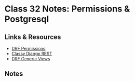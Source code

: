 # Class 32 Notes: Permissions & Postgresql

## Links & Resources

- [DRF Permissions](https://www.django-rest-framework.org/api-guide/permissions/)
- [Classy Django REST](http://www.cdrf.co/)
- [DRF Generic Views](https://www.django-rest-framework.org/api-guide/generic-views/)

## Notes
